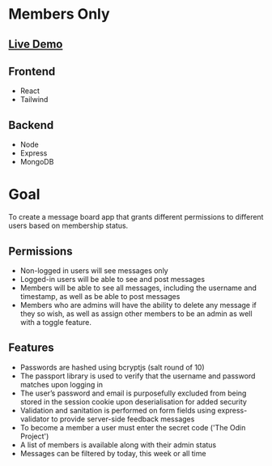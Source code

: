 # Members Only

## [Live Demo](http://members-only-erinsophie.netlify.app)

## Frontend

- React
- Tailwind

## Backend

- Node
- Express
- MongoDB

# Goal

To create a message board app that grants different permissions to different users based on membership status.

## Permissions

- Non-logged in users will see messages only
- Logged-in users will be able to see and post messages 
- Members will be able to see all messages, including the username and timestamp, as well as be able to post messages
- Members who are admins will have the ability to delete any message if they so wish, as well as assign other members to be an admin as well with a toggle feature.

## Features 

- Passwords are hashed using bcryptjs (salt round of 10)
- The passport library is used to verify that the username and password matches upon logging in
- The user’s password and email is purposefully excluded from being stored in the session cookie upon deserialisation for added security 
- Validation and sanitation is performed on form fields using express-validator to provide server-side feedback messages 
- To become a member a user must enter the secret code ('The Odin Project')
- A list of members is available along with their admin status
- Messages can be filtered by today, this week or all time
